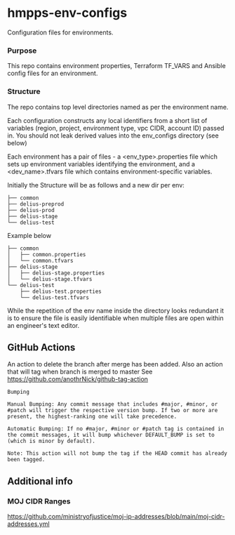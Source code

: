 # hmpps-env-configs

Configuration files for environments.

### Purpose
This repo contains environment properties, Terraform TF_VARS and Ansible config files for an environment.

### Structure
The repo contains top level directories named as per the environment name.

Each configuration constructs any local identifiers from a short list of variables (region, project, environment type, vpc CIDR, account ID) passed in.
You should not leak derived values into the env_configs directory (see below)

Each environment has a pair of files - a <env_type>.properties file which sets up environment variables identifying the environment, and a <dev_name>.tfvars file which contains environment-specific variables.

Initially the Structure will be as follows and a new dir per env:

```
├── common
├── delius-preprod
├── delius-prod
├── delius-stage
└── delius-test
```
Example below
```
├── common
│   ├── common.properties
│   └── common.tfvars
├── delius-stage
│   ├── delius-stage.properties
│   └── delius-stage.tfvars
└── delius-test
    ├── delius-test.properties
    └── delius-test.tfvars

```

While the repetition of the env name inside the directory looks redundant it is to ensure the file is easily identifiable when multiple files are open within an engineer's text editor.

## GitHub Actions

An action to delete the branch after merge has been added.
Also an action that will tag when branch is merged to master
See https://github.com/anothrNick/github-tag-action

```
Bumping

Manual Bumping: Any commit message that includes #major, #minor, or #patch will trigger the respective version bump. If two or more are present, the highest-ranking one will take precedence.

Automatic Bumping: If no #major, #minor or #patch tag is contained in the commit messages, it will bump whichever DEFAULT_BUMP is set to (which is minor by default).

Note: This action will not bump the tag if the HEAD commit has already been tagged.
```

## Additional info

### MOJ CIDR Ranges

https://github.com/ministryofjustice/moj-ip-addresses/blob/main/moj-cidr-addresses.yml
